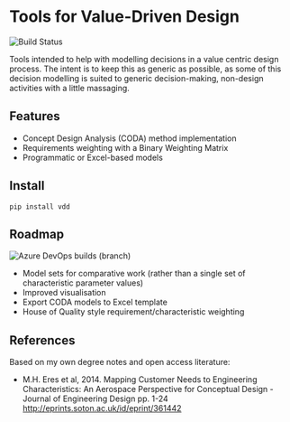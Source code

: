 Tools for Value-Driven Design
=============================

![Build Status][master-build-status]


Tools intended to help with modelling decisions in a value centric
design process. The intent is to keep this as generic as possible, as
some of this decision modelling is suited to generic decision-making,
non-design activities with a little massaging.

Features
-------

  - Concept Design Analysis (CODA) method implementation
  - Requirements weighting with a Binary Weighting Matrix
  - Programmatic or Excel-based models

Install
-------

	pip install vdd

Roadmap
-------

![Azure DevOps builds (branch)][develop-build-status]

  - Model sets for comparative work (rather than a single set of
	characteristic parameter values)
  - Improved visualisation
  - Export CODA models to Excel template
  - House of Quality style requirement/characteristic weighting

References
----------

Based on my own degree notes and open access literature:

  - M.H. Eres et al, 2014. Mapping Customer Needs to Engineering
	Characteristics: An Aerospace Perspective for Conceptual Design -
	Journal of Engineering Design pp. 1-24
	<http://eprints.soton.ac.uk/id/eprint/361442>

<!-- statuses -->
[master-build-status]: https://dev.azure.com/corriander/code-projects/_apis/build/status/corriander.vdd?branchName=master
[develop-build-status]: https://img.shields.io/azure-devops/build/corriander/d4da21a7-9ca1-4ecd-a01c-790771205d03/1/develop?label=develop&style=plastic
